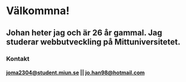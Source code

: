 # Välkommna!
## Johan heter jag och är 26 år gammal. Jag studerar webbutveckling på Mittuniversitetet. 

### Kontakt
#### joma2304@student.miun.se || jo.han98@hotmail.com


